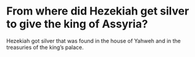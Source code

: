 # From where did Hezekiah get silver to give the king of Assyria?

Hezekiah got silver that was found in the house of Yahweh and in the treasuries of the king’s palace.
